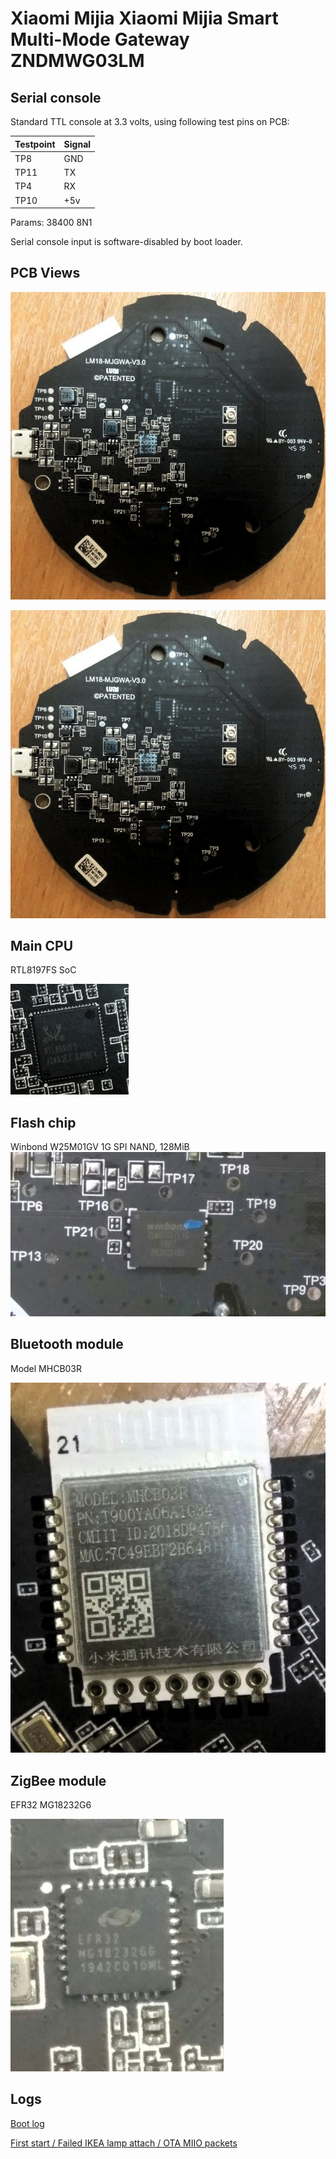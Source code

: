 # Xiaomi Mijia Xiaomi Mijia Smart Multi-Mode Gateway ZNDMWG03LM

## Serial console
Standard TTL console at 3.3 volts, using following test pins on PCB:

| Testpoint | Signal |
| ---  | --- |
|TP8  | GND |
|TP11 | TX  |
|TP4| RX |
|TP10|+5v|

Params: 38400 8N1

Serial console input is software-disabled by boot loader.


## PCB Views

![PCB Top](1.jpg)

![PCB Bottom](1.jpg)

## Main CPU

RTL8197FS SoC

![SoC](6.jpg)

## Flash chip
Winbond W25M01GV 1G SPI NAND, 128MiB
![Flash](4.jpg)

## Bluetooth module
Model MHCB03R

![Bluetooth module ](3.jpg)

## ZigBee module

EFR32 MG18232G6

![Zigbee module](5.jpg)

 

## Logs
[Boot log](boot_log.md)

[First start / Failed IKEA lamp attach / OTA MIIO packets](packet_flow.md)